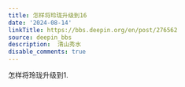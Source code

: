```yaml
---
title: 怎样将玲珑升级到16
date: '2024-08-14'
linkTitle: https://bbs.deepin.org/en/post/276562
source: deepin_bbs
description:  清山秀水 
disable_comments: true
---
```

怎样将玲珑升级到1.

